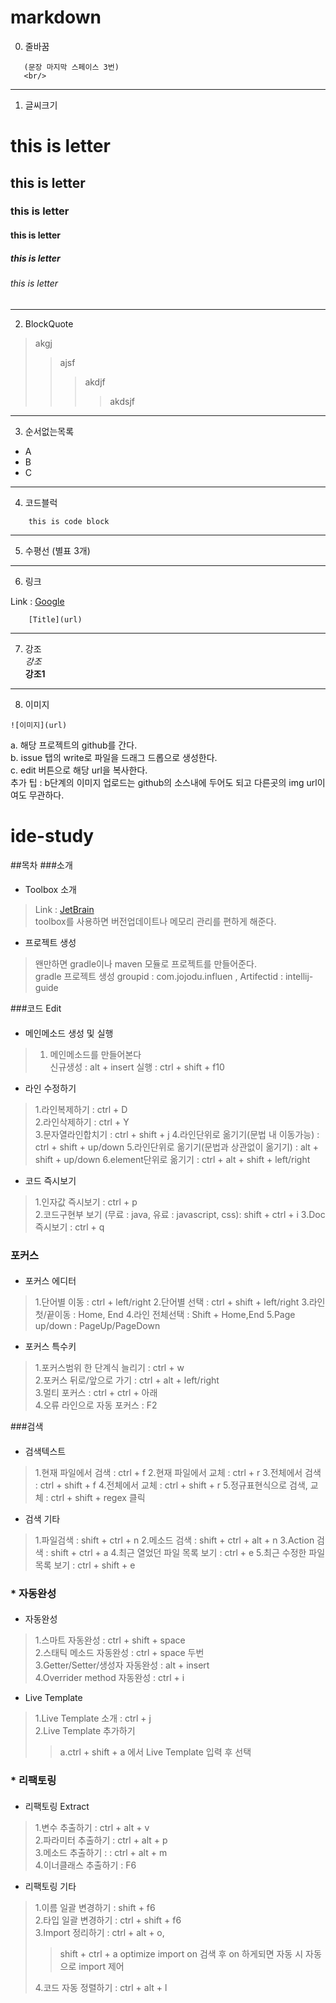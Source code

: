 # markdown
0. 줄바꿈
```
   (문장 마지막 스페이스 3번)
   <br/>
```

***
1. 글씨크기
# this is letter
## this is letter
### this is letter
#### this is letter
##### this is letter
###### this is letter
***

2. BlockQuote
> akgj
> > ajsf
> >> akdjf
> >>> akdsjf
*** 

3. 순서없는목록
* A
* B
* C

***
4. 코드블럭
```
    this is code block
```
***

5. 수평선 (별표 3개)
***

6. 링크

Link : [Google](http://www.google.com)
```
    [Title](url)
```

***

7. 강조  
   *강조*  
   **강조1**

***

8. 이미지
```
![이미지](url)
```
a. 해당 프로젝트의 github를 간다.   
b. issue 탭의 write로 파일을 드래그 드롭으로 생성한다.   
c. edit 버튼으로 해당 url을 복사한다.   
추가 팁 : b단계의 이미지 업로드는 github의 소스내에 두어도 되고 다른곳의 img url이여도 무관하다.

# ide-study

##목차
###소개
#### 
* Toolbox 소개
> Link : [JetBrain](https://www.jetbrains.com/ko-kr/)   
toolbox를 사용하면 버전업데이트나 메모리 관리를 편하게 해준다.

* 프로젝트 생성
> 왠만하면 gradle이나 maven 모듈로 프로젝트를 만들어준다.   
gradle 프로젝트 생성 groupid : com.jojodu.influen , Artifectid : intellij-guide

###코드 Edit
####
* 메인메소드 생성 및 실행
> 1. 메인메소드를 만들어본다   
> 신규생성 : alt + insert
> 실행 : ctrl + shift + f10

* 라인 수정하기
>1.라인복제하기 : ctrl + D   
>2.라인삭제하기 : ctrl + Y   
>3.문자열라인합치기 : ctrl + shift + j
>4.라인단위로 옮기기(문법 내 이동가능) : ctrl + shift + up/down 
>5.라인단위로 옮기기(문법과 상관없이 옮기기) : alt + shift + up/down
>6.element단위로 옮기기 : ctrl + alt + shift + left/right

* 코드 즉시보기
>1.인자값 즉시보기 : ctrl + p   
>2.코드구현부 보기 (무료 : java, 유료 : javascript, css): shift + ctrl + i
>3.Doc 즉시보기 : ctrl + q

### 포커스
####
* 포커스 에디터
>1.단어별 이동 : ctrl + left/right
>2.단어별 선택 : ctrl + shift + left/right
>3.라인 첫/끝이동 : Home, End
>4.라인 전체선택 : Shift + Home,End
>5.Page up/down : PageUp/PageDown

* 포커스 특수키
>1.포커스범위 한 단계식 늘리기 : ctrl + w   
> 2.포커스 뒤로/앞으로 가기 : ctrl + alt + left/right   
> 3.멀티 포커스 : ctrl + ctrl + 아래   
> 4.오류 라인으로 자동 포커스 : F2

###검색
####
* 검색텍스트
> 1.현재 파일에서 검색 : ctrl + f
> 2.현재 파일에서 교체 : ctrl + r
> 3.전체에서 검색 : ctrl + shift + f
> 4.전체에서 교체 : ctrl + shift + r
> 5.정규표현식으로 검색, 교체 : ctrl + shift + regex 클릭

* 검색 기타
> 1.파일검색 : shift + ctrl + n
> 2.메소드 검색 : shift + ctrl + alt + n
> 3.Action 검색 : shift + ctrl + a
> 4.최근 열었던 파일 목록 보기 : ctrl + e
> 5.최근 수정한 파일 목록 보기 : ctrl + shift + e

### * 자동완성
####
* 자동완성
> 1.스마트 자동완성 : ctrl + shift + space   
> 2.스태틱 메소드 자동완성 : ctrl + space 두번   
> 3.Getter/Setter/생성자 자동완성 : alt + insert   
> 4.Overrider method 자동완성 : ctrl + i   

* Live Template
> 1.Live Template 소개 : ctrl + j    
> 2.Live Template 추가하기
> > a.ctrl + shift + a 에서 Live Template 입력 후 선택

### * 리팩토링
####
* 리팩토링 Extract
> 1.변수 추출하기  : ctrl + alt + v   
> 2.파라미터 추출하기 : ctrl + alt + p   
> 3.메소드 추출하기 : : ctrl + alt + m   
> 4.이너클래스 추출하기 : F6

* 리팩토링 기타
> 1.이름 일괄 변경하기 : shift + f6   
> 2.타입 일괄 변경하기 : ctrl + shift + f6   
> 3.Import 정리하기 : ctrl + alt + o,   
>> shift + ctrl + a optimize import on 검색 후
>> on 하게되면 자동 시 자동으로 import 제어   
> 
> 4.코드 자동 정렬하기 : ctrl + alt + l
